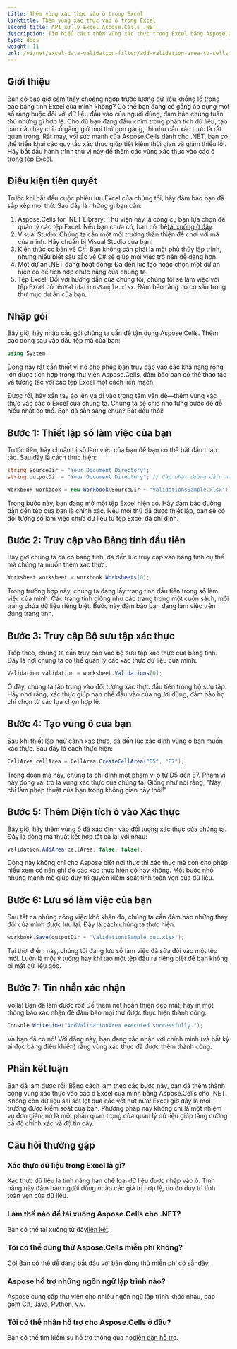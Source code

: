 ```yaml
---
title: Thêm vùng xác thực vào ô trong Excel
linktitle: Thêm vùng xác thực vào ô trong Excel
second_title: API xử lý Excel Aspose.Cells .NET
description: Tìm hiểu cách thêm vùng xác thực trong Excel bằng Aspose.Cells cho .NET với hướng dẫn từng bước của chúng tôi. Nâng cao tính toàn vẹn dữ liệu của bạn.
type: docs
weight: 11
url: /vi/net/excel-data-validation-filter/add-validation-area-to-cells-in-excel/
---
```

## Giới thiệu

Bạn có bao giờ cảm thấy choáng ngợp trước lượng dữ liệu khổng lồ trong các bảng tính Excel của mình không? Có thể bạn đang cố gắng áp dụng một số ràng buộc đối với dữ liệu đầu vào của người dùng, đảm bảo chúng tuân thủ những gì hợp lệ. Cho dù bạn đang đắm chìm trong phân tích dữ liệu, tạo báo cáo hay chỉ cố gắng giữ mọi thứ gọn gàng, thì nhu cầu xác thực là rất quan trọng. Rất may, với sức mạnh của Aspose.Cells dành cho .NET, bạn có thể triển khai các quy tắc xác thực giúp tiết kiệm thời gian và giảm thiểu lỗi. Hãy bắt đầu hành trình thú vị này để thêm các vùng xác thực vào các ô trong tệp Excel.

## Điều kiện tiên quyết

Trước khi bắt đầu cuộc phiêu lưu Excel của chúng tôi, hãy đảm bảo bạn đã sắp xếp mọi thứ. Sau đây là những gì bạn cần:

1.  Aspose.Cells for .NET Library: Thư viện này là công cụ bạn lựa chọn để quản lý các tệp Excel. Nếu bạn chưa có, bạn có thể[tải xuống ở đây](https://releases.aspose.com/cells/net/).
2. Visual Studio: Chúng ta cần một môi trường thân thiện để chơi với mã của mình. Hãy chuẩn bị Visual Studio của bạn.
3. Kiến thức cơ bản về C#: Bạn không cần phải là một phù thủy lập trình, nhưng hiểu biết sâu sắc về C# sẽ giúp mọi việc trở nên dễ dàng hơn.
4. Một dự án .NET đang hoạt động: Đã đến lúc tạo hoặc chọn một dự án hiện có để tích hợp chức năng của chúng ta.
5.  Tệp Excel: Đối với hướng dẫn của chúng tôi, chúng tôi sẽ làm việc với tệp Excel có tên`ValidationsSample.xlsx`. Đảm bảo rằng nó có sẵn trong thư mục dự án của bạn.

## Nhập gói

Bây giờ, hãy nhập các gói chúng ta cần để tận dụng Aspose.Cells. Thêm các dòng sau vào đầu tệp mã của bạn:

```csharp
using System;
```

Dòng này rất cần thiết vì nó cho phép bạn truy cập vào các khả năng rộng lớn được tích hợp trong thư viện Aspose.Cells, đảm bảo bạn có thể thao tác và tương tác với các tệp Excel một cách liền mạch.

Được rồi, hãy xắn tay áo lên và đi vào trọng tâm vấn đề—thêm vùng xác thực vào các ô Excel của chúng ta. Chúng ta sẽ chia nhỏ từng bước để dễ hiểu nhất có thể. Bạn đã sẵn sàng chưa? Bắt đầu thôi!

## Bước 1: Thiết lập sổ làm việc của bạn

Trước tiên, hãy chuẩn bị sổ làm việc của bạn để bạn có thể bắt đầu thao tác. Sau đây là cách thực hiện:

```csharp
string SourceDir = "Your Document Directory";
string outputDir = "Your Document Directory"; // Cập nhật đường dẫn này theo đường dẫn thực tế của bạn.

Workbook workbook = new Workbook(SourceDir + "ValidationsSample.xlsx");
```

Trong bước này, bạn đang mở một tệp Excel hiện có. Hãy đảm bảo đường dẫn đến tệp của bạn là chính xác. Nếu mọi thứ đã được thiết lập, bạn sẽ có đối tượng sổ làm việc chứa dữ liệu từ tệp Excel đã chỉ định.

## Bước 2: Truy cập vào Bảng tính đầu tiên

Bây giờ chúng ta đã có bảng tính, đã đến lúc truy cập vào bảng tính cụ thể mà chúng ta muốn thêm xác thực:

```csharp
Worksheet worksheet = workbook.Worksheets[0];
```

Trong trường hợp này, chúng ta đang lấy trang tính đầu tiên trong sổ làm việc của mình. Các trang tính giống như các trang trong một cuốn sách, mỗi trang chứa dữ liệu riêng biệt. Bước này đảm bảo bạn đang làm việc trên đúng trang tính.

## Bước 3: Truy cập Bộ sưu tập xác thực

Tiếp theo, chúng ta cần truy cập vào bộ sưu tập xác thực của bảng tính. Đây là nơi chúng ta có thể quản lý các xác thực dữ liệu của mình:

```csharp
Validation validation = worksheet.Validations[0];
```

Ở đây, chúng ta tập trung vào đối tượng xác thực đầu tiên trong bộ sưu tập. Hãy nhớ rằng, xác thực giúp hạn chế đầu vào của người dùng, đảm bảo họ chỉ chọn từ các lựa chọn hợp lệ.

## Bước 4: Tạo vùng ô của bạn

Sau khi thiết lập ngữ cảnh xác thực, đã đến lúc xác định vùng ô bạn muốn xác thực. Sau đây là cách thực hiện:

```csharp
CellArea cellArea = CellArea.CreateCellArea("D5", "E7");
```

Trong đoạn mã này, chúng ta chỉ định một phạm vi ô từ D5 đến E7. Phạm vi này đóng vai trò là vùng xác thực của chúng ta. Giống như nói rằng, "Này, chỉ làm phép thuật của bạn trong không gian này thôi!"

## Bước 5: Thêm Diện tích ô vào Xác thực

Bây giờ, hãy thêm vùng ô đã xác định vào đối tượng xác thực của chúng ta. Đây là dòng ma thuật kết hợp tất cả lại với nhau:

```csharp
validation.AddArea(cellArea, false, false);
```

Dòng này không chỉ cho Aspose biết nơi thực thi xác thực mà còn cho phép hiểu xem có nên ghi đè các xác thực hiện có hay không. Một bước nhỏ nhưng mạnh mẽ giúp duy trì quyền kiểm soát tính toàn vẹn của dữ liệu.

## Bước 6: Lưu sổ làm việc của bạn

Sau tất cả những công việc khó khăn đó, chúng ta cần đảm bảo những thay đổi của mình được lưu lại. Đây là cách chúng ta thực hiện:

```csharp
workbook.Save(outputDir + "ValidationsSample_out.xlsx");
```

Tại thời điểm này, chúng tôi đang lưu sổ làm việc đã sửa đổi vào một tệp mới. Luôn là một ý tưởng hay khi tạo một tệp đầu ra riêng biệt để bạn không bị mất dữ liệu gốc.

## Bước 7: Tin nhắn xác nhận

Voila! Bạn đã làm được rồi! Để thêm nét hoàn thiện đẹp mắt, hãy in một thông báo xác nhận để đảm bảo mọi thứ được thực hiện thành công:

```csharp
Console.WriteLine("AddValidationArea executed successfully.");
```

Và bạn đã có nó! Với dòng này, bạn đang xác nhận với chính mình (và bất kỳ ai đọc bảng điều khiển) rằng vùng xác thực đã được thêm thành công.

## Phần kết luận

Bạn đã làm được rồi! Bằng cách làm theo các bước này, bạn đã thêm thành công vùng xác thực vào các ô Excel của mình bằng Aspose.Cells cho .NET. Không còn dữ liệu sai sót lọt qua các vết nứt nữa! Excel giờ đây là môi trường được kiểm soát của bạn. Phương pháp này không chỉ là một nhiệm vụ đơn giản; nó là một phần quan trọng của quản lý dữ liệu giúp tăng cường cả độ chính xác và độ tin cậy.

## Câu hỏi thường gặp

### Xác thực dữ liệu trong Excel là gì?
Xác thực dữ liệu là tính năng hạn chế loại dữ liệu được nhập vào ô. Tính năng này đảm bảo người dùng nhập các giá trị hợp lệ, do đó duy trì tính toàn vẹn của dữ liệu.

### Làm thế nào để tải xuống Aspose.Cells cho .NET?
 Bạn có thể tải xuống từ đây[liên kết](https://releases.aspose.com/cells/net/).

### Tôi có thể dùng thử Aspose.Cells miễn phí không?
 Có! Bạn có thể dễ dàng bắt đầu với bản dùng thử miễn phí có sẵn[đây](https://releases.aspose.com/).

### Aspose hỗ trợ những ngôn ngữ lập trình nào?
Aspose cung cấp thư viện cho nhiều ngôn ngữ lập trình khác nhau, bao gồm C#, Java, Python, v.v.

### Tôi có thể nhận hỗ trợ cho Aspose.Cells ở đâu?
 Bạn có thể tìm kiếm sự hỗ trợ thông qua họ[diễn đàn hỗ trợ](https://forum.aspose.com/c/cells/9).